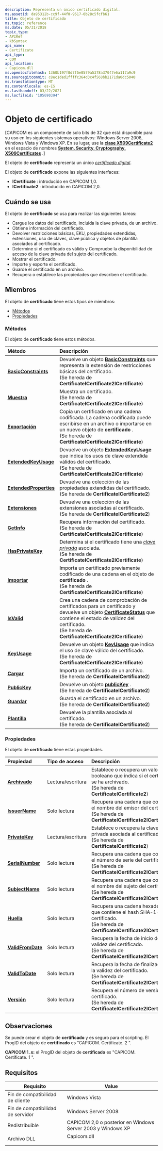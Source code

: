 ```yaml
---
description: Representa un único certificado digital.
ms.assetid: da95312b-cc9f-44f0-9517-0b28c5fcfb61
title: Objeto de certificado
ms.topic: reference
ms.date: 05/31/2018
topic_type:
- APIRef
- kbSyntax
api_name:
- Certificate
api_type:
- COM
api_location:
- Capicom.dll
ms.openlocfilehash: 1360b197f0d7f5e0579a5378a37047e6a117a9c9
ms.sourcegitcommit: c8ec1ded1ffffc364d3c4f560bb2171da0dc5040
ms.translationtype: MT
ms.contentlocale: es-ES
ms.lasthandoff: 03/22/2021
ms.locfileid: "105690394"
---
```

# <a name="certificate-object"></a>Objeto de certificado

\[CAPICOM es un componente de solo bits de 32 que está disponible para su uso en los siguientes sistemas operativos: Windows Server 2008, Windows Vista y Windows XP. En su lugar, use la [**clase X509Certificate2**](/previous-versions/windows/embedded/hh424017(v=msdn.10)) en el espacio de nombres [**System. Security. Cryptography. X509Certificates**](/dotnet/api/system.security.cryptography.x509certificates.publickey.-ctor?view=netcore-3.1) .\]

El objeto de **certificado** representa un único [*certificado digital*](../secgloss/d-gly.md).

El objeto de **certificado** expone las siguientes interfaces:

-   **ICertificate** : introducido en CAPICOM 1,0.
-   **ICertificate2** : introducido en CAPICOM 2,0.

## <a name="when-to-use"></a>Cuándo se usa

El objeto de **certificado** se usa para realizar las siguientes tareas:

-   Cargue los datos del certificado, incluida la clave privada, de un archivo.
-   Obtiene información del certificado.
-   Devolver restricciones básicas, EKU, propiedades extendidas, extensiones, uso de claves, clave pública y objetos de plantilla asociados al certificado.
-   Determine si el certificado es válido y Compruebe la disponibilidad de acceso de la clave privada del sujeto del certificado.
-   Mostrar el certificado.
-   Importe y exporte el certificado.
-   Guarde el certificado en un archivo.
-   Recupera o establece las propiedades que describen el certificado.

## <a name="members"></a>Miembros

El objeto de **certificado** tiene estos tipos de miembros:

-   [Métodos](#methods)
-   [Propiedades](#properties)

### <a name="methods"></a>Métodos

El objeto de **certificado** tiene estos métodos.



| Método                                                       | Descripción                                                                                                                                                                                                                                              |
|:-------------------------------------------------------------|:---------------------------------------------------------------------------------------------------------------------------------------------------------------------------------------------------------------------------------------------------------|
| [**BasicConstraints**](certificate-basicconstraints.md)     | Devuelve un objeto [**BasicConstraints**](basicconstraints.md) que representa la extensión de restricciones básicas del certificado.<br/> (Se hereda de **CertificateICertificate2ICertificate**)                                                   |
| [**Muestra**](certificate-display.md)                       | Muestra un certificado.<br/> (Se hereda de **CertificateICertificate2ICertificate**)                                                                                                                                                             |
| [**Exportación**](certificate-export.md)                         | Copia un certificado en una cadena codificada. La cadena codificada puede escribirse en un archivo o importarse en un nuevo objeto de **certificado** .<br/> (Se hereda de **CertificateICertificate2ICertificate**)                                               |
| [**ExtendedKeyUsage**](certificate-extendedkeyusage.md)     | Devuelve un objeto [**ExtendedKeyUsage**](extendedkeyusage.md) que indica los usos de clave extendida válidos del certificado.<br/> (Se hereda de **CertificateICertificate2ICertificate**)                                                       |
| [**ExtendedProperties**](certificate-extendedproperties.md) | Devuelve una colección de las propiedades extendidas del certificado.<br/> (Se hereda de **CertificateICertificate2**)                                                                                                                             |
| [**Extensiones**](certificate-extensions.md)                 | Devuelve una colección de las extensiones asociadas al certificado.<br/> (Se hereda de **CertificateICertificate2**)                                                                                                                         |
| [**GetInfo**](certificate-getinfo.md)                       | Recupera información del certificado.<br/> (Se hereda de **CertificateICertificate2ICertificate**)                                                                                                                                         |
| [**HasPrivateKey**](certificate-hasprivatekey.md)           | Determina si el certificado tiene una [*clave privada*](../secgloss/p-gly.md) asociada.<br/> (Se hereda de **CertificateICertificate2ICertificate**)                                    |
| [**Importar**](certificate-import.md)                         | Importa un certificado previamente codificado de una cadena en el objeto de **certificado** .<br/> (Se hereda de **CertificateICertificate2ICertificate**)                                                                                             |
| [**IsValid**](certificate-isvalid.md)                       | Crea una cadena de comprobación de certificados para un certificado y devuelve un objeto [**CertificateStatus**](certificatestatus.md) que contiene el estado de validez del certificado.<br/> (Se hereda de **CertificateICertificate2ICertificate**) |
| [**KeyUsage**](certificate-keyusage.md)                     | Devuelve un objeto [**KeyUsage**](keyusage.md) que indica el uso de clave válido del certificado.<br/> (Se hereda de **CertificateICertificate2ICertificate**)                                                                                |
| [**Cargar**](certificate-load.md)                             | Importa un certificado de un archivo.<br/> (Se hereda de **CertificateICertificate2**)                                                                                                                                                              |
| [**PublicKey**](certificate-publickey.md)                   | Devuelve un objeto [**publicKey**](publickey.md) .<br/> (Se hereda de **CertificateICertificate2**)                                                                                                                                                |
| [**Guardar**](certificate-save.md)                             | Guarda el certificado en un archivo.<br/> (Se hereda de **CertificateICertificate2**)                                                                                                                                                                |
| [**Plantilla**](certificate-template.md)                     | Devuelve la plantilla asociada al certificado.<br/> (Se hereda de **CertificateICertificate2**)                                                                                                                                           |



 

### <a name="properties"></a>Propiedades

El objeto de **certificado** tiene estas propiedades.



| Propiedad                                                      | Tipo de acceso           | Descripción                                                                                                                                          |
|:--------------------------------------------------------------|:----------------------|:-----------------------------------------------------------------------------------------------------------------------------------------------------|
| [**Archivado**](certificate-archived.md)<br/>           | Lectura/escritura<br/> | Establece o recupera un valor booleano que indica si el certificado se ha archivado.<br/> (Se hereda de **CertificateICertificate2**)       |
| [**IssuerName**](certificate-issuername.md)<br/>       | Solo lectura<br/>  | Recupera una cadena que contiene el nombre del emisor del certificado.<br/> (Se hereda de **CertificateICertificate2ICertificate**)            |
| [**PrivateKey**](certificate-privatekey.md)<br/>       | Lectura/escritura<br/> | Establece o recupera la clave privada asociada al certificado.<br/> (Se hereda de **CertificateICertificate2**)                          |
| [**SerialNumber**](certificate-serialnumber.md)<br/>   | Solo lectura<br/>  | Recupera una cadena que contiene el número de serie del certificado.<br/> (Se hereda de **CertificateICertificate2ICertificate**)                 |
| [**SubjectName**](certificate-subjectname.md)<br/>     | Solo lectura<br/>  | Recupera una cadena que contiene el nombre del sujeto del certificado.<br/> (Se hereda de **CertificateICertificate2ICertificate**)           |
| [**Huella**](certificate-thumbprint.md)<br/>       | Solo lectura<br/>  | Recupera una cadena hexadecimal que contiene el hash SHA-1 del certificado.<br/> (Se hereda de **CertificateICertificate2ICertificate**) |
| [**ValidFromDate**](certificate-validfromdate.md)<br/> | Solo lectura<br/>  | Recupera la fecha de inicio de la validez del certificado.<br/> (Se hereda de **CertificateICertificate2ICertificate**)               |
| [**ValidToDate**](certificate-validtodate.md)<br/>     | Solo lectura<br/>  | Recupera la fecha de finalización de la validez del certificado.<br/> (Se hereda de **CertificateICertificate2ICertificate**)                  |
| [**Versión**](certificate-version.md)<br/>             | Solo lectura<br/>  | Recupera el número de versión del certificado.<br/> (Se hereda de **CertificateICertificate2ICertificate**)                                |



 

## <a name="remarks"></a>Observaciones

Se puede crear el objeto de **certificado** y es seguro para el scripting. El ProgID del objeto de **certificado** es "CAPICOM. Certificate. 2 ".

**CAPICOM 1. *x*:** el ProgID del objeto de **certificado** es "CAPICOM. Certificate. 1 ".

## <a name="requirements"></a>Requisitos



| Requisito | Value |
|----------------------------------|----------------------------------------------------------------------------------------|
| Fin de compatibilidad de cliente<br/> | Windows Vista<br/>                                                               |
| Fin de compatibilidad de servidor<br/> | Windows Server 2008<br/>                                                         |
| Redistribuible<br/>       | CAPICOM 2,0 o posterior en Windows Server 2003 y Windows XP<br/>                  |
| Archivo DLL<br/>                   | <dl> <dt>Capicom.dll</dt> </dl> |



 

 
